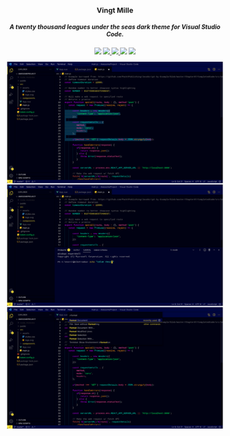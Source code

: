 <h3 align="center">Vingt Mille</h3>
<h5 align="center">A twenty thousand leagues under the seas dark theme for Visual Studio Code.</h5>
<p align="center">
  <img src="https://img.shields.io/github/repo-size/HavlockV/CoC7-FoundryVTT.svg">
  <a href="https://github.com/HavlockV/CoC7-FoundryVTT/commits/master">
    <img src="https://img.shields.io/github/last-commit/HavlockV/CoC7-FoundryVTT.svg">
  </a>
  <a href="https://github.com/HavlockV/CoC7-FoundryVTT/issues">
    <img src="https://img.shields.io/github/issues/HavlockV/CoC7-FoundryVTT.svg">
  </a>
  <img src="https://img.shields.io/github/license/HavlockV/CoC7-FoundryVTT.svg">
  <img src="https://img.shields.io/github/downloads/HavlockV/CoC7-FoundryVTT/latest/total">
</p>

![1](images/1.jpeg)
![2](images/2.jpeg)
![3](images/3.jpeg)
